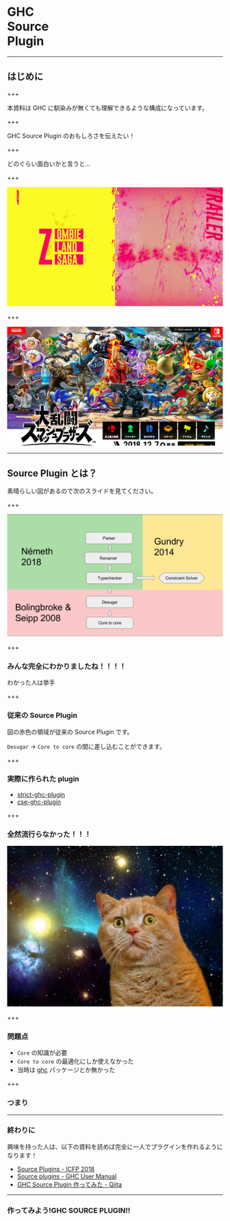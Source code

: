 # GHC <br> Source <br> Plugin

---

## はじめに

+++

本資料は GHC に馴染みが無くても理解できるような構成になっています。

+++

GHC Source Plugin のおもしろさを伝えたい！

+++

どのぐらい面白いかと言うと...

+++

![面白さを伝える画像1](images/z.png)

+++

![面白さを伝える画像2](images/sp.png)

---

## Source Plugin とは？

素晴らしい図があるので次のスライドを見てください。

+++

![ICFP から図を引用](images/map.png)

+++

### みんな完全にわかりましたね！！！！

わかった人は挙手

+++

### 従来の Source Plugin

図の赤色の領域が従来の Source Plugin です。

`Desugar` -> `Core to core` の間に差し込むことができます。

+++

### 実際に作られた plugin

- [strict-ghc-plugin](http://hackage.haskell.org/package/strict-ghc-plugin)
- [cse-ghc-plugin](http://hackage.haskell.org/package/cse-ghc-plugin)

+++

### 全然流行らなかった！！！

![全然流行らなかった時の画像](images/neko.jpg)

+++

### 問題点

- `Core` の知識が必要
- `Core to core` の最適化にしか使えなかった
- 当時は [ghc](https://hackage.haskell.org/package/ghc-8.6.1) パッケージとか無かった

+++

### つまり

---

### 終わりに

興味を持った人は、以下の資料を読めば完全に一人でプラグインを作れるようになります！

- [Source Plugins - ICFP 2018](https://icfp18.sigplan.org/event/hiw-2018-papers-source-plugins)
- [Source plugins - GHC User Manual](https://downloads.haskell.org/~ghc/latest/docs/html/users_guide/extending_ghc.html#source-plugins)
- [GHC Source Plugin 作ってみた - Qiita](https://qiita.com/waddlaw/items/65b57517f105fcbbe724)

---

### 作ってみよう!GHC SOURCE PLUGIN!!